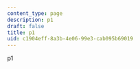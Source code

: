 ```yaml
---
content_type: page
description: p1
draft: false
title: p1
uid: c1904eff-8a3b-4e06-99e3-cab095b69019
---
```

p1